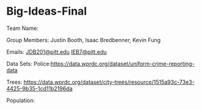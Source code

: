 # Big-Ideas-Final

Team Name:

Group Members:
Justin Booth, 
Isaac Bredbenner,
Kevin Fung

Emails:
JDB201@pitt.edu
IEB7@pitt.edu


Data Sets:
Police:https://data.wprdc.org/dataset/uniform-crime-reporting-data

Trees: https://data.wprdc.org/dataset/city-trees/resource/1515a93c-73e3-4425-9b35-1cd11b2196da

Population:
